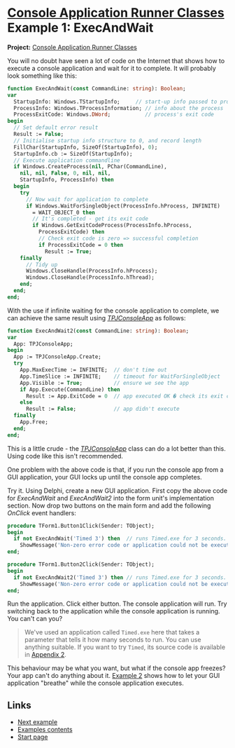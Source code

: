 # [Console Application Runner Classes](../../index.md) Example 1: ExecAndWait

**Project:** [Console Application Runner Classes](../API.md)

You will no doubt have seen a lot of code on the Internet that shows how to execute a console application and wait for it to complete. It will probably look something like this:

```pascal
function ExecAndWait(const CommandLine: string): Boolean;
var
  StartupInfo: Windows.TStartupInfo;     // start-up info passed to process
  ProcessInfo: Windows.TProcessInformation; // info about the process
  ProcessExitCode: Windows.DWord;           // process's exit code
begin
  // Set default error result
  Result := False;
  // Initialise startup info structure to 0, and record length
  FillChar(StartupInfo, SizeOf(StartupInfo), 0);
  StartupInfo.cb := SizeOf(StartupInfo);
  // Execute application commandline
  if Windows.CreateProcess(nil, PChar(CommandLine),
    nil, nil, False, 0, nil, nil,
    StartupInfo, ProcessInfo) then
  begin
    try
      // Now wait for application to complete
      if Windows.WaitForSingleObject(ProcessInfo.hProcess, INFINITE)
        = WAIT_OBJECT_0 then
        // It's completed - get its exit code
        if Windows.GetExitCodeProcess(ProcessInfo.hProcess,
          ProcessExitCode) then
          // Check exit code is zero => successful completion
          if ProcessExitCode = 0 then
            Result := True;
    finally
      // Tidy up
      Windows.CloseHandle(ProcessInfo.hProcess);
      Windows.CloseHandle(ProcessInfo.hThread);
    end;
  end;
end;
```

With the use if infinite waiting for the console application to complete, we can achieve the same result using [_TPJConsoleApp_](../API/TPJConsoleApp.md) as follows:

```pascal
function ExecAndWait2(const CommandLine: string): Boolean;
var
  App: TPJConsoleApp;
begin
  App := TPJConsoleApp.Create;
  try
    App.MaxExecTime := INFINITE;  // don't time out
    App.TimeSlice := INFINITE;    // timeout for WaitForSingleObject
    App.Visible := True;          // ensure we see the app
    if App.Execute(CommandLine) then
      Result := App.ExitCode = 0  // app executed OK � check its exit code
    else
      Result := False;            // app didn't execute
  finally
    App.Free;
  end;
end;
```

This is a little crude - the [_TPJConsoleApp_](../API/TPJConsoleApp.md) class can do a lot better than this. Using code like this isn't recommended.

One problem with the above code is that, if you run the console app from a GUI application, your GUI locks up until the console app completes.

Try it. Using Delphi, create a new GUI application. First copy the above code for _ExecAndWait_ and _ExecAndWait2_ into the form unit's implementation section. Now drop two buttons on the main form and add the following _OnClick_ event handlers:

```pascal
procedure TForm1.Button1Click(Sender: TObject);
begin
  if not ExecAndWait('Timed 3') then  // runs Timed.exe for 3 seconds.
    ShowMessage('Non-zero error code or application could not be executed');
end;

procedure TForm1.Button2Click(Sender: TObject);
begin
  if not ExecAndWait2('Timed 3') then // runs Timed.exe for 3 seconds.
    ShowMessage('Non-zero error code or application could not be executed');
end;
```

Run the application. Click either button. The console application will run. Try switching back to the application while the console application is running. You can't can you?

> We've used an application called `Timed.exe` here that takes a parameter that tells it how many seconds to run. You can use anything suitable. If you want to try `Timed`, its source code is available in [Appendix 2](../Appendices/Appendix2.md).

This behaviour may be what you want, but what if the console app freezes? Your app can't do anything about it. [Example 2](./Example2.md) shows how to let your GUI application "breathe" while the console application executes.

## Links

* [Next example](./Example2.md)
* [Examples contents](../Examples.md)
* [Start page](../../index.md)
